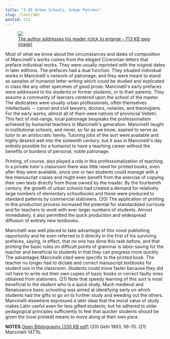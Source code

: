 ```yaml
---
title: "3.05 Urban Schools, Urban Patrons"
slug: /text/305
postid: 211
---
```

<p style="text-align: center;"></p>


<figure class="mkdn-figure">
    <a href="/images_full/3.00_Chapter_Three/Inc.5455,-Carmen-de-floribus-ad-Veliternos,-pg.2r.jpg" class="mkdn-image-link">
    <img class="mkdn-image" src="/images_full/3.00_Chapter_Three/Inc.5455,-Carmen-de-floribus-ad-Veliternos,-pg.2r.jpg" />
    <figcaption class="mkdn-figcaption">The author addresses his reader (click to enlarge - 713 KB jpeg image)</figcaption>
    </a>
</figure>

Most of what we know about the circumstances and dates of composition of Mancinelli's works comes from the elegant Ciceronian letters that preface individual works. They were usually reprinted with the original dates in later editions. The prefaces had a dual function. They situated individual works in Mancinelli's network of patronage; and they were meant to stand as samples of humanist letter writing which could be studied and explicated in class like any other specimen of good prose. Mancinelli's early prefaces were addressed to his students or former students, or to their parents. They assume a community of learners centered upon the school of the master. The dedicatees were usually urban professionals, often themselves intellectuals -- canon and civil lawyers, doctors, notaries, and theologians. For the early works, almost all of them were natives of provincial Velletri. This fact of mid-range, local patronage bespeaks the professionalism achieved by humanist teachers in Mancinelli's generation. Mancinelli taught in institutional schools, and never, so far as we know, aspired to serve as tutor to an aristocratic family. Tutoring jobs of the sort were available and highly desired well into the sixteenth century; but it was in Mancinelli's day entirely possible for a humanist to have a teaching career without the benefits or burdens of personal, noble patronage.

Printing, of course, also played a role in this professionalization of teaching. In a private tutor's classroom there was little need for printed books, even after they were available, since one or two students could manage with a few manuscript copies and might even benefit from the exercise of copying their own texts directly from those owned by the master. By the fourteenth century, the growth of urban schools had created a demand for relatively large numbers of elementary schoolbooks and these were produced to standard patterns by commercial stationers. (20) The application of printing to this production process increased the potential for standardized curricula and for teachers to work with ever larger numbers of students. Almost immediately, it also permitted the quick production and widespread diffusion of entirely new textbooks.

Mancinelli was well placed to take advantage of this novel publishing opportunity and he even referred to it directly in the first of his surviving prefaces, saying, in effect, that no one has done this task before, and that printing the basic rules on difficult points of grammar is labor-saving for the teacher and beneficial to students in that they can progress more quickly. The advantages Mancinelli cited were specific to the printed book. The teacher no longer had to dictate and correct manuscript textbooks for student use in the classroom. Students could move faster because they did not have to write out their own copies of basic books or correct faulty ones obtained from stationers. (21) Note that speedy learning of this sort is most beneficial to the student who is a quick study. Much medieval and Renaissance basic schooling was aimed at identifying early on which students had the gifts to go on to further study and weeding out the others. Mancinelli elsewhere expressed a later ideal that the moral value of study makes Latin useful even for less gifted students; but he adhered to older pedagogical principles sufficiently to feel that quicker students should be given the (now printed) means to move along at their own pace.

<strong>NOTES</strong>
<a href="http://www.humanismforsale.org/bibliography.pdf" target="new">Open Bibliography (330 KB pdf)</a>
(20) Gehl 1993, 56-70.
(21) Mancinelli 1477b.
